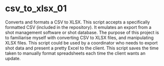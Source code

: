 # csv_to_xlsx_01
Converts and formats a CSV to XLSX.
This script accepts a specifically formatted CSV (included in the repository).
It emulates an export from a shot management software or shot database.
The purpose of this project is to familiarise myself with converting CSV to XLSX files, and manipulating XLSX files.
This script could be used by a coordinator who needs to export shot data and present a pretty Excel to the client.
This script saves the time taken to manually format spreadsheets each time the client wants an update.
